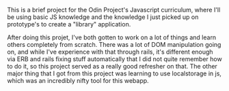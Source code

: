 This is a brief project for the Odin Project's Javascript curriculum, where I'll be using basic JS knowledge and the knowledge I just picked up on prototype's to create a "library" application.

After doing this projet, I've both gotten to work on a lot of things and learn others completely from scratch. There was a lot of DOM manipulation going on, and while I've experience with that through rails, it's different enough via ERB and rails fixing stuff automatically that I did not quite remember how to do it, so this project served as a really good refresher on that. The other major thing that I got from this project was learning to use localstorage in js, which was an incredibly nifty tool for this webapp.
